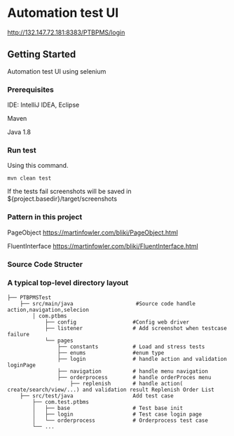 # Automation test UI 
http://132.147.72.181:8383/PTBPMS/login

## Getting Started
Automation test UI using selenium
### Prerequisites
IDE: IntelliJ IDEA, Eclipse

Maven
 
Java
1.8

### Run test
Using this command.
```
mvn clean test
```
If the tests fail screenshots will be saved in ${project.basedir}/target/screenshots
### Pattern in this project
PageObject
https://martinfowler.com/bliki/PageObject.html

FluentInterface
https://martinfowler.com/bliki/FluentInterface.html

### Source Code Structer
### A typical top-level directory layout

    ├── PTBPMSTest
        ├── src/main/java                    #Source code handle action,navigation,selecion
            │ com.ptbms
                ├── config                  #Config web driver
                ├── listener                # Add screenshot when testcase failure
                └── pages
                    ├── constants           # Load and stress tests
                    ├── enums               #enum type
                    ├── login               # handle action and validation loginPage
                    ├── navigation          # handle menu navigation
                    ├── orderprocess        # handle orderProces menu
                        ├── replenish       # handle action( create/search/view/...) and validation result Replenish Order List
        ├── src/test/java                   Add test case
            ├── com.test.ptbms
            │   ├── base                    # Test base init 
            │   ├── login                   # Test case login page
            │   └── orderprocess            # Orderprocess test case
            └── ...